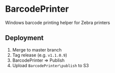 # BarcodePrinter
Windows barcode printing helper for Zebra printers

## Deployment

1. Merge to master branch
2. Tag release (e.g. `v1.1.0.9`)
3. BarcodePrinter => Publish
4. Upload `BarcodePrinter\publish` to S3
